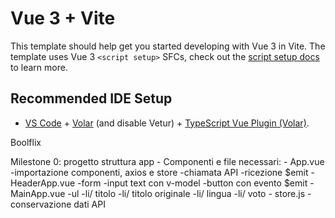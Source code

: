 # Vue 3 + Vite

This template should help get you started developing with Vue 3 in Vite. The template uses Vue 3 `<script setup>` SFCs, check out the [script setup docs](https://v3.vuejs.org/api/sfc-script-setup.html#sfc-script-setup) to learn more.

## Recommended IDE Setup

- [VS Code](https://code.visualstudio.com/) + [Volar](https://marketplace.visualstudio.com/items?itemName=Vue.volar) (and disable Vetur) + [TypeScript Vue Plugin (Volar)](https://marketplace.visualstudio.com/items?itemName=Vue.vscode-typescript-vue-plugin).


Boolflix


Milestone 0: progetto struttura app
    - Componenti e file necessari:
        - App.vue
            -importazione componenti, axios e store
            -chiamata API
            -ricezione $emit
        - HeaderApp.vue
            -form
                -input text con v-model
                -button con evento $emit
        - MainApp.vue
            -ul
                -li/ titolo
                -li/ titolo originale
                -li/ lingua
                -li/ voto
        - store.js
            -conservazione dati API
